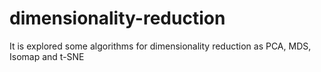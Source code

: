 # dimensionality-reduction
It is explored some algorithms for dimensionality reduction as PCA, MDS, Isomap and t-SNE
